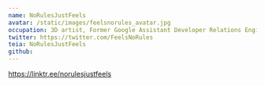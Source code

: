 ```yaml
---
name: NoRulesJustFeels
avatar: /static/images/feelsnorules_avatar.jpg
occupation: 3D artist, Former Google Assistant Developer Relations Engineer
twitter: https://twitter.com/FeelsNoRules
teia: NoRulesJustFeels
github:
---
```


https://linktr.ee/norulesjustfeels
